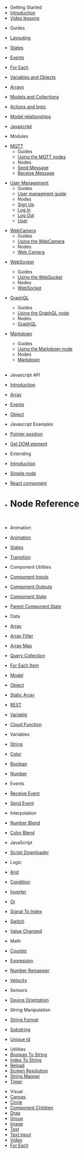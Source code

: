 - Getting Started
- [Introduction](README.md)
- [Video lessons](video-lessons.md)
  <br/>

* Guides
* [Layouting](guides/layouts.md)
* [States](guides/states.md)
* [Events](guides/events.md)
* [For Each](guides/for-each.md)
* [Variables and Objects](guides/variables-and-objects.md)
* [Arrays](guides/arrays.md)
* [Models and Collections](guides/models-and-collections.md)
* [Actions and logic](guides/actions-and-logic.md)
* [Model relationships](guides/relations.md)
* [Javascript](guides/javascript.md)
  <br/>

* Modules

<!--- Old way
- [Mobile Web App Navigation](modules/webappnavigation/README.md)
- [MQTT](modules/mqtt/README.md)
- [User Management](modules/cloud-services-user-management/README.md)
- [WebCamera](modules/webcamera/README.md)
- [WebRouter](modules/webrouter/README.md)
- [WebSocket](modules/websocket/README.md)


--->

* [MQTT](modules/mqtt/README.md)
  - <div class="modules-subheader">Guides</div>
  - [Using the MQTT nodes](modules/mqtt/mqtt-guide.md)
  - <div class="modules-subheader">Nodes</div>
  - [Send Message](modules/mqtt/send-message.md)
  - [Receive Message](modules/mqtt/receive-message.md)
    <br/>

- [User Management](modules/cloud-services-user-management/README.md)
  - <div class="modules-subheader">Guides</div>
  - [User managment guide](modules/cloud-services-user-management/user-management-guide.md)
  - <div class="modules-subheader">Nodes</div>
  - [Sign Up](modules/cloud-services-user-management/signup.md)
  - [Log In](modules/cloud-services-user-management/login.md)
  - [Log Out](modules/cloud-services-user-management/logout.md)
  - [User](modules/cloud-services-user-management/user.md)
    <br/>

* [WebCamera](modules/webcamera/README.md)
  - <div class="modules-subheader">Guides</div>
  - [Using the WebCamera](modules/webcamera/webcamera-guide.md)
  - <div class="modules-subheader">Nodes</div>
  - [Web Camera](modules/webcamera/webcamera.md)
    <br/>

- [WebSocket](modules/websocket/README.md)

  - <div class="modules-subheader">Guides</div>
  - [Using the WebSocket](modules/websocket/websocket-guide.md)
  - <div class="modules-subheader">Nodes</div>
  - [WebSocket](modules/websocket/websocket.md)
    <br/>

- [GraphQL](modules/graphql/README.md)

  - <div class="modules-subheader">Guides</div>
  - [Using the GraphQL node](modules/graphql/graphql-guide.md)
  - <div class="modules-subheader">Nodes</div>
  - [GraphQL](modules/graphql/graphql-node.md)
    <br/>

- [Markdown](modules/markdown/README.md)

  - <div class="modules-subheader">Guides</div>
  - [Using the Markdown node](modules/markdown/markdown-guide.md)
  - <div class="modules-subheader">Nodes</div>
  - [Markdown](modules/markdown/markdown-node.md)
    <br/>

  <br/>

- Javascript API

- [Introduction](javascript-api/README.md)
- [Array](javascript-api/noodl-array.md)
- [Events](javascript-api/sending-and-receiving-events.md)
- [Object](javascript-api/noodl-object.md)
  <br/>

- Javascript Examples

- [Pointer position](javascript-examples/pointer-position.md)
- [Get DOM element](javascript-examples/get-dom-element.md)
  <br/>

- Extending

- [Introduction](extending/README.md)
- [Simple node](extending/create-lib.md)
- [React component](extending/create-react-lib.md)
  <br/>

- <h1>Node Reference</h1>

  <!-- - [Nodes](nodes/README.md)-->
  <br/>

- Animation

- [Animation](nodes/animation/animation.md)
- [States](nodes/animation/states.md)
- [Transition](nodes/animation/transition.md)
  <br/>

- Component Utilities
- [Component Inputs](nodes/componentutils/component-inputs.md)
- [Component Outputs](nodes/componentutils/component-outputs.md)
- [Component State](nodes/componentutils/component-state.md)
- [Parent Component State](nodes/componentutils/parent-component-state.md)
  <br/>

- Data
- [Array](/nodes/data/array.md)
- [Array Filter](/nodes/data/array-filter.md)
- [Array Map](/nodes/data/array-map.md)
- [Query Collection](/nodes/data/collection.md)
- [For Each Item](/nodes/data/for-each-item.md)
- [Model](/nodes/data/model.md)
- [Object](/nodes/data/object.md)
- [Static Array](/nodes/data/static-array.md)
- [REST](/nodes/data/rest.md)
- [Variable](/nodes/data/variable.md)
- [Cloud Function](/nodes/data/cloudfunction.md)
  <br/>

- Variables
- [String](/nodes/data/string.md)
- [Color](/nodes/data/color.md)
- [Boolean](/nodes/data/boolean.md)
- [Number](/nodes/data/number.md)

- Events
- [Receive Event](nodes/events/receive-event.md)
- [Send Event](nodes/events/send-event.md)
  <br/>

- Interpolation
- [Number Blend](nodes/interpolation/number-blend.md)
- [Color Blend](nodes/interpolation/color-blend.md)
  <br/>

- JavaScript
- [Script Downloader](nodes/javascript/script-downloader.md)
  <br/>

- Logic
- [And](nodes/logic/and.md)
- [Condition](nodes/logic/condition.md)
- [Inverter](nodes/logic/inverter.md)
- [Or](nodes/logic/or.md)
- [Signal To Index](nodes/logic/signal-to-index.md)
- [Switch](nodes/logic/switch.md)
- [Value Changed](nodes/logic/value-changed.md)
  <br/>

- Math
- [Counter](nodes/math/counter.md)
- [Expression](nodes/math/expression.md)
- [Number Remapper](nodes/math/number-remapper.md)
- [Velocity](nodes/math/velocity.md)
  <br/>

- Sensors
- [Device Orientation](nodes/sensors/device-orientation.md)
  <br/>

- String Manipulation
- [String Format](nodes/string-manipulation/string-format.md)
- [Substring](nodes/string-manipulation/substring.md)
- [Unique Id](nodes/string-manipulation/unique-id.md)
  <br/>

* Utilities
* [Boolean To String](nodes/utilities/boolean-to-string.md)
* [Index To String](nodes/utilities/index-to-string.md)
* [Reload](nodes/utilities/reload.md)
* [Screen Resolution](nodes/utilities/screen-resolution.md)
* [String Mapper](nodes/utilities/string-mapper.md)
* [Timer](nodes/utilities/timer.md)
  <br/>

- Visual
- [Canvas](nodes/visual/canvas.md)
- [Circle](nodes/visual/circle.md)
- [Component Children](nodes/visual/component-children.md)
- [Drag](nodes/visual/drag.md)
- [Group](nodes/visual/group.md)
- [Image](nodes/visual/image.md)
- [Text](nodes/visual/text.md)
- [Text Input](nodes/visual/text-input.md)
- [Video](nodes/visual/video.md)
- [For Each](/nodes/data/for-each.md)
  <br/>
